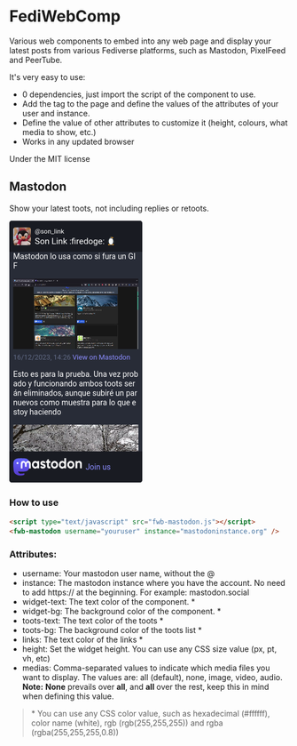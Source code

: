 # FediWebComp

Various web components to embed into any web page and display your latest posts from various Fediverse platforms, such as Mastodon, PixelFeed and PeerTube.

It's very easy to use:

* 0 dependencies, just import the script of the component to use.
* Add the tag to the page and define the values of the attributes of your user and instance.
* Define the value of other attributes to customize it (height, colours, what media to show, etc.)
* Works in any updated browser

Under the MIT license

## Mastodon

Show your latest toots, not including replies or retoots.

![Mastodon screenshot](screenshot.png)

### How to use

```html
<script type="text/javascript" src="fwb-mastodon.js"></script>
<fwb-mastodon username="youruser" instance="mastodoninstance.org" />
```

### Attributes:

* username: Your mastodon user name, without the @
* instance: The mastodon instance where you have the account. No need to add https:// at the beginning. For example: mastodon.social
* widget-text: The text color of the component. \*
* widget-bg: The background color of the component. \*
* toots-text: The text color of the toots \*
* toots-bg: The background color of the toots list \*
* links: The text color of the links \*
* height: Set the widget height. You can use any CSS size value (px, pt, vh, etc)
* medias: Comma-separated values to indicate which media files you want to display. The values are: all (default), none, image, video, audio. **Note:** **None** prevails over **all**, and **all** over the rest, keep this in mind when defining this value.

> \* You can use any CSS color value, such as hexadecimal (#ffffff), color name (white), rgb (rgb(255,255,255)) and rgba (rgba(255,255,255,0.8))

